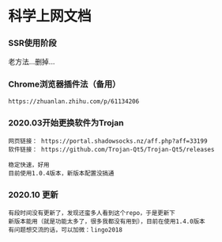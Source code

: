 # 科学上网文档
### SSR使用阶段
老方法...删掉...

### Chrome浏览器插件法（备用）
	https://zhuanlan.zhihu.com/p/61134206

### 2020.03开始更换软件为Trojan
	网页链接： https://portal.shadowsocks.nz/aff.php?aff=33199
	软件链接： https://github.com/Trojan-Qt5/Trojan-Qt5/releases
	
	稳定快速，好用
	目前使用1.0.4版本，新版本配置没搞通


### 2020.10 更新

```
有段时间没有更新了，发现还蛮多人看到这个repo，于是更新下
新版本能用（就是功能太多了，很多我都没有用到），目前在使用1.4.0版本
有问题想交流的话，可以加微：lingo2018
```







